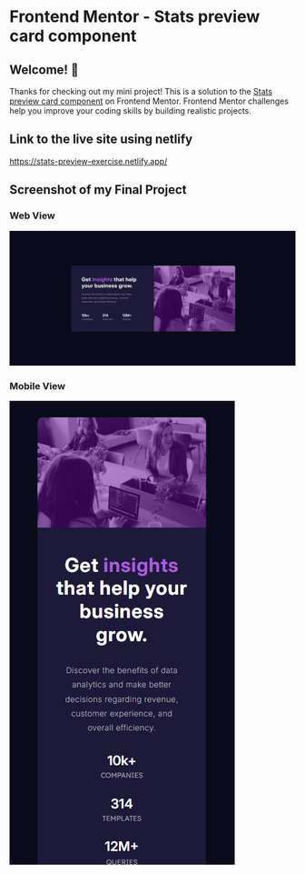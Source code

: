 # Frontend Mentor - Stats preview card component

## Welcome! 👋

Thanks for checking out my mini project! 
This is a solution to the [Stats preview card component](https://www.frontendmentor.io/challenges/stats-preview-card-component-8JqbgoU62) on Frontend Mentor. 
Frontend Mentor challenges help you improve your coding skills by building realistic projects.

## Link to the live site using netlify

  https://stats-preview-exercise.netlify.app/

## Screenshot of my Final Project
### Web View
  ![Design preview for the coding challenge](./design/snippet-web-view.png)

### Mobile View
  ![Design preview for the coding challenge](./design/snippet-mobile-view.png)
